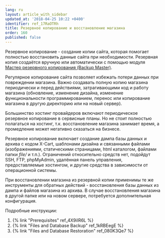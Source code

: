 ```yaml
---
lang: ru
layout: article_with_sidebar
updated_at: '2018-04-25 10:22 +0400'
identifier: ref_17RaOTRh
title: Резервное копирование и восстановление магазина
order: 160
published: false
---
```

Резервное копирование - создание копии сайта, которая помогает полностью восстановить данные сайта при необходимости. Резервная копия создаётся вручную или автоматически с помощью модуля [Мастер резервного копирования (Backup Master)](https://market.x-cart.com/addons/backup-master.html "How to Back Up and Restore the Site"). 

Регулярное копирование сайта позволяет избежать потери данных при повреждении магазина. Важно создавать полную копию магазина периодически и перед действиями, затрагивающими код и работу магазина (обновление, изменение дизайна, изменение функциональности программированием, перенос или копирование магазина в другую директорию или на новый сервер). 

Большинство хостинг провайдеров включают периодическое резервное копирование в сервисные планы. Но не стоит полностью полагаться на хостинг, т.к. восстановление магазина занимает время, а промедление может негативно сказаться на бизнесе.  

Резервное копирование включает создание дампа базы данных и архива с кодом X-Cart, шаблонами дизайна и связанными файлами (изображениями, статическими страницами, html каталогом, файлами папки _file/_ и т.п.). Ограничений относительно средств нет, подойдут SSH, FTP, phpMyAdmin, удалённая панель управления, предоставляемые хостингом, и другие средства в зависимости от операционной системы.

При восстановлении магазина из резервной копии применимы те же инструменты для обратных действий - восстановления базы данных из дампа и файлов магазина из архива. В случае восстановления магазина в другой папке или на новом сервере, потребуется дополнительная конфигурация.

Подробные инструкции:
1. {% link "Prerequisites" ref_4X9iIR6L %}
2. {% link "Files and Database Backup" ref_1kRBEegE %}
3. {% link "Files and Database Restoration" ref_080K3Qe7 %}

